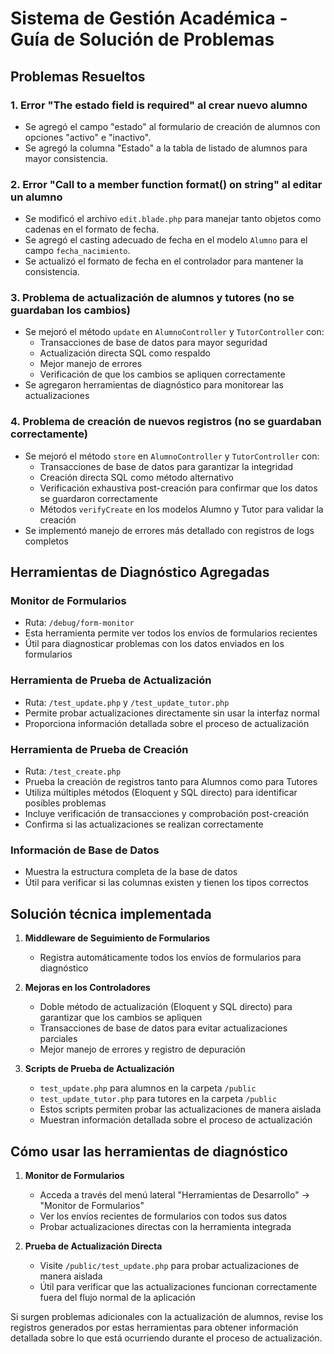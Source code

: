 # Sistema de Gestión Académica - Guía de Solución de Problemas

## Problemas Resueltos

### 1. Error "The estado field is required" al crear nuevo alumno
- Se agregó el campo "estado" al formulario de creación de alumnos con opciones "activo" e "inactivo".
- Se agregó la columna "Estado" a la tabla de listado de alumnos para mayor consistencia.

### 2. Error "Call to a member function format() on string" al editar un alumno
- Se modificó el archivo `edit.blade.php` para manejar tanto objetos como cadenas en el formato de fecha.
- Se agregó el casting adecuado de fecha en el modelo `Alumno` para el campo `fecha_nacimiento`.
- Se actualizó el formato de fecha en el controlador para mantener la consistencia.

### 3. Problema de actualización de alumnos y tutores (no se guardaban los cambios)
- Se mejoró el método `update` en `AlumnoController` y `TutorController` con:
  - Transacciones de base de datos para mayor seguridad
  - Actualización directa SQL como respaldo
  - Mejor manejo de errores
  - Verificación de que los cambios se apliquen correctamente
- Se agregaron herramientas de diagnóstico para monitorear las actualizaciones

### 4. Problema de creación de nuevos registros (no se guardaban correctamente)
- Se mejoró el método `store` en `AlumnoController` y `TutorController` con:
  - Transacciones de base de datos para garantizar la integridad
  - Creación directa SQL como método alternativo
  - Verificación exhaustiva post-creación para confirmar que los datos se guardaron correctamente
  - Métodos `verifyCreate` en los modelos Alumno y Tutor para validar la creación
- Se implementó manejo de errores más detallado con registros de logs completos

## Herramientas de Diagnóstico Agregadas

### Monitor de Formularios
- Ruta: `/debug/form-monitor`
- Esta herramienta permite ver todos los envíos de formularios recientes
- Útil para diagnosticar problemas con los datos enviados en los formularios

### Herramienta de Prueba de Actualización
- Ruta: `/test_update.php` y `/test_update_tutor.php`
- Permite probar actualizaciones directamente sin usar la interfaz normal
- Proporciona información detallada sobre el proceso de actualización

### Herramienta de Prueba de Creación
- Ruta: `/test_create.php`
- Prueba la creación de registros tanto para Alumnos como para Tutores
- Utiliza múltiples métodos (Eloquent y SQL directo) para identificar posibles problemas
- Incluye verificación de transacciones y comprobación post-creación
- Confirma si las actualizaciones se realizan correctamente

### Información de Base de Datos
- Muestra la estructura completa de la base de datos
- Útil para verificar si las columnas existen y tienen los tipos correctos

## Solución técnica implementada

1. **Middleware de Seguimiento de Formularios**
   - Registra automáticamente todos los envíos de formularios para diagnóstico

2. **Mejoras en los Controladores**
   - Doble método de actualización (Eloquent y SQL directo) para garantizar que los cambios se apliquen
   - Transacciones de base de datos para evitar actualizaciones parciales
   - Mejor manejo de errores y registro de depuración
   
3. **Scripts de Prueba de Actualización**
   - `test_update.php` para alumnos en la carpeta `/public`
   - `test_update_tutor.php` para tutores en la carpeta `/public`
   - Estos scripts permiten probar las actualizaciones de manera aislada
   - Muestran información detallada sobre el proceso de actualización

## Cómo usar las herramientas de diagnóstico

1. **Monitor de Formularios**
   - Acceda a través del menú lateral "Herramientas de Desarrollo" -> "Monitor de Formularios"
   - Ver los envíos recientes de formularios con todos sus datos
   - Probar actualizaciones directas con la herramienta integrada

2. **Prueba de Actualización Directa**
   - Visite `/public/test_update.php` para probar actualizaciones de manera aislada
   - Útil para verificar que las actualizaciones funcionan correctamente fuera del flujo normal de la aplicación

Si surgen problemas adicionales con la actualización de alumnos, revise los registros generados por estas herramientas para obtener información detallada sobre lo que está ocurriendo durante el proceso de actualización.
